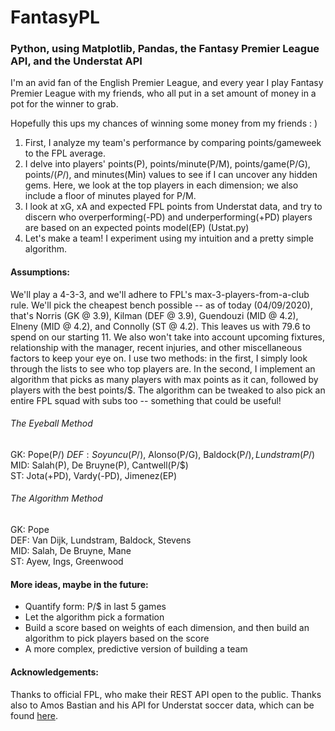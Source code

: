 # FantasyPL

### Python, using Matplotlib, Pandas, the Fantasy Premier League API, and the Understat API

I'm an avid fan of the English Premier League, and every year I play Fantasy Premier League with my friends, who all put in a set amount of money in a pot for the winner to grab.

Hopefully this ups my chances of winning some money from my friends : )

1. First, I analyze my team's performance by comparing points/gameweek to the FPL average. 
2. I delve into players' points(P), points/minute(P/M), points/game(P/G), points/$(P/$), and minutes(Min) values to see if I can uncover any hidden gems. Here, we look at the top players in each dimension; we also include a floor of minutes played for P/M.
3. I look at xG, xA and expected FPL points from Understat data, and try to discern who overperforming(-PD) and underperforming(+PD) players are based on an expected points model(EP) (Ustat.py)
4. Let's make a team! I experiment using my intuition and a pretty simple algorithm.

#### Assumptions: 

We'll play a 4-3-3, and we'll adhere to FPL's max-3-players-from-a-club rule. We'll pick the cheapest bench possible -- as of today (04/09/2020), that's Norris (GK @ 3.9), Kilman (DEF @ 3.9), Guendouzi (MID @ 4.2), Elneny (MID @ 4.2), and Connolly (ST @ 4.2). This leaves us with 79.6 to spend on our starting 11. We also won't take into account upcoming fixtures, relationship with the manager, recent injuries, and other miscellaneous factors to keep your eye on. I use two methods: in the first, I simply look through the lists to see who top players are. In the second, I implement an algorithm that picks as many players with max points as it can, followed by players with the best points/$. The algorithm can be tweaked to also pick an entire FPL squad with subs too -- something that could be useful!

###### The Eyeball Method

GK: Pope(P/$)\
DEF: Soyuncu(P/$), Alonso(P/G), Baldock(P/$), Lundstram(P/$)\
MID: Salah(P), De Bruyne(P), Cantwell(P/$)\
ST:  Jota(+PD), Vardy(-PD), Jimenez(EP)

###### The Algorithm Method

GK: Pope\
DEF: Van Dijk, Lundstram, Baldock, Stevens\
MID: Salah, De Bruyne, Mane\
ST:  Ayew, Ings, Greenwood

#### More ideas, maybe in the future: 

- Quantify form: P/$ in last 5 games
- Let the algorithm pick a formation
- Build a score based on weights of each dimension, and then build an algorithm to pick players based on the score
- A more complex, predictive version of building a team

#### Acknowledgements:

Thanks to official FPL, who make their REST API open to the public. Thanks also to Amos Bastian and his API for Understat soccer data, which can be found [here](https://github.com/amosbastian/understat).